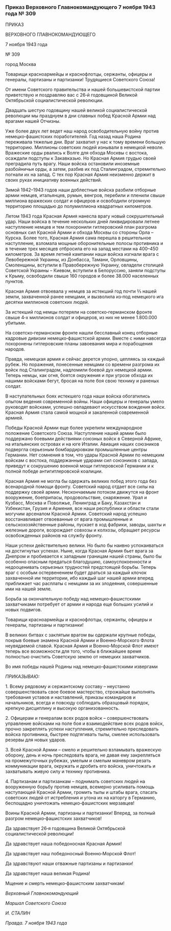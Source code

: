 ### Приказ Верховного Главнокомандующего 7 ноября 1943 года № 309

ПРИКАЗ

ВЕРХОВНОГО ГЛАВНОКОМАНДУЮЩЕГО

7 ноября 1943 года

№ 309

город Москва

Товарищи красноармейцы и краснофлотцы, сержанты, офицеры и генералы, партизаны и партизанки! Трудящиеся Советского Союза!

От имени Советского правительства и нашей большевистской партии приветствую и поздравляю вас с 26‑й годовщиной Великой Октябрьской социалистической революции.

Двадцать шестую годовщину нашей великой социалистической революции мы празднуем в дни славных побед Красной Армии над врагами нашей Отчизны.

Уже более двух лет ведет наш народ освободительную войну против немецко‑фашистских поработителей. Год назад наша Родина переживала тяжелые дни. Враг захватил у нас к тому времени большую территорию. Миллионы советских людей изнывали в немецкой неволе. Вражеские орды рвались к Волге для обхода Москвы с востока, осаждали подступы к Закавказью. Но Красная Армия грудью своей преградила путь врагу. Наши войска остановили иноземные разбойничьи орды, а затем, разбив их под Сталинградом, стремительно погнали их на запад. С тех пор Красная Армия неизменно держит в своих руках инициативу военных действий.

Зимой 1942–1943 годов наши доблестные войска разбили отборные армии немцев, итальянцев, румын, венгров, перебили и пленили свыше миллиона вражеских солдат и офицеров и освободили огромную территорию площадью до полумиллиона квадратных километров.

Летом 1943 года Красная Армия нанесла врагу новый сокрушительный удар. Наши войска в течение нескольких дней ликвидировали летнее наступление немцев и тем похоронили гитлеровский план разгрома основных сил Красной Армии и обхода Москвы со стороны Орла – Курска. Более того, Красная Армия сама перешла в решительное наступление, взломала мощные оборонительные полосы противника и в течение трех месяцев отбросила его на запад местами на 400–450 километров. За время летней кампании наши войска изгнали врага с Левобережной Украины, из Донбасса, Тамани, Орловщины, Смоленщины, вступили в Правобережную Украину, овладели столицей Советской Украины – Киевом, вступили в Белоруссию, заняли подступы к Крыму, освободили свыше 160 городов и более 38.000 населенных пунктов.

Красная Армия отвоевала у немцев за истекший год почти ⅔ нашей земли, захваченной ранее немцами, и вызволила из‑под немецкого ига десятки миллионов советских людей.

За истекший год немцы потеряли на советско‑германском фронте свыше 4‑х миллионов солдат и офицеров, из них не менее 1.800.000 убитыми.

На советско‑германском фронте нашли бесславный конец отборные кадровые дивизии немецко‑фашистской армии. Вместе с ними навсегда похоронены гитлеровские планы завоевания мира и порабощения народов.

Правда, немецкая армия и сейчас дерется упорно, цепляясь за каждый рубеж. Но поражения, понесенные немцами со времени разгрома их войск под Сталинградом, надломили боевой дух немецкой армии. Теперь немцы, как огня, боятся окружения и при угрозе обхода их нашими войсками бегут, бросая на поле боя свою технику и раненых солдат.

В наступательных боях истекшего года наши войска обогатились опытом ведения современной войны. Наши офицеры и генералы умело руководят войсками, успешно овладевают искусством вождения войск. Красная Армия стала самой мощной и закаленной современной армией.

Победы Красной Армии еще более укрепили международное положение Советского Союза. Наступление нашей армии было поддержано боевыми действиями союзных войск в Северной Африке, на итальянских островах и на юге Италии. Авиация наших союзников подвергла серьезным бомбардировкам промышленные центры Германии. Нет сомнения в том, что удары Красной Армии по немецким войскам с востока, поддержанные ударами сил союзников с запада, приведут к сокрушению военной мощи гитлеровской Германии и к полной победе антигитлеровской коалиции.

Красная Армия не могла бы одержать великих побед этого года без всенародной помощи фронту. Советский народ отдает все силы на поддержку своей армии. Нескончаемым потоком движутся на фронт вооружение, боеприпасы, продовольствие, снаряжение. Урал и Кузбасс, Москва и Поволжье, Ленинград и Баку, Казахстан и Узбекистан, Грузия и Армения, все наши республики и области стали могучим арсеналом Красной Армии. Советский народ успешно восстанавливает отвоеванные от врага промышленные и сельскохозяйственные районы, пускает в ход фабрики, заводы, шахты и железные дороги, возрождает совхозы и колхозы, обращает ресурсы освобожденных районов на службу фронту.

Наши успехи действительно велики. Но было бы наивно успокаиваться на достигнутых успехах. Ныне, когда Красная Армия бьет врага за Днепром и пробивается к западным границам нашей страны, было бы особенно опасным предаться благодушию, самоуспокоенности и недооценивать серьезных трудностей предстоящей борьбы. Теперь враг с особым остервенением будет драться за каждый клочок захваченной им территории, ибо каждый шаг нашей армии вперед приближает час расплаты с немцами за их злодеяния, совершенные ими на нашей земле.

Борьба за окончательную победу над немецко‑фашистскими захватчиками потребует от армии и народа еще больших усилий и новых подвигов.

Товарищи красноармейцы и краснофлотцы, сержанты, офицеры и генералы, партизаны и партизанки!

В великих битвах с заклятым врагом вы одержали крупные победы, покрыв боевые знамена Красной Армии и Военно‑Морского Флота неувядаемой славой. Красная Армия и Военно‑Морской Флот имеют теперь все возможности для того, чтобы в ближайшее время полностью очистить Советскую землю от немецких захватчиков.

Во имя победы нашей Родины над немецко‑фашистскими извергами

_ПРИКАЗЫВАЮ:_

1. Всему рядовому и сержантскому составу – неустанно совершенствовать свое боевое мастерство, строжайше выполнять требования уставов и наставлений, приказы командиров и начальников, всегда и повсюду соблюдать образцовый порядок, крепкую дисциплину и высокую организованность.

2. Офицерам и генералам всех родов войск – совершенствовать управление войсками на поле боя и взаимодействие всех родов войск, прочно закреплять успехи наступления, стремительно преследовать войска противника, быстрее подтягивать тылы, смелее использовать резервы для новых ударов.

3. Всей Красной Армии – смело и решительно взламывать вражескую оборону, день и ночь преследовать врага, не давая ему закрепляться на промежуточных рубежах, умелым и смелым маневром резать коммуникации врага, окружать и дробить его войска, уничтожать и захватывать живую силу и технику противника.

4. Партизанам и партизанкам – поднимать советских людей на вооруженную борьбу против немцев, всемерно усиливать помощь наступающей Красной Армии, громить тылы и штабы врага, спасать советских людей от истребления и угона их на каторгу в Германию, беспощадно уничтожать немецко‑фашистских мерзавцев!

Воины Красной Армии, партизаны и партизанки! Вперед, за полный разгром немецко‑фашистских захватчиков!

Да здравствует 26‑я годовщина Великой Октябрьской социалистической революции!

Да здравствует наша победоносная Красная Армия!

Да здравствует наш победоносный Военно‑Морской Флот!

Да здравствуют наши отважные партизаны и партизанки!

Да здравствует наша великая Родина!

Мщение и смерть немецко‑фашистским захватчикам!

_Верховный Главнокомандующий_

_Маршал Советского Союза_

_И. СТАЛИН_

_Правда. 7 ноября 1943 года_